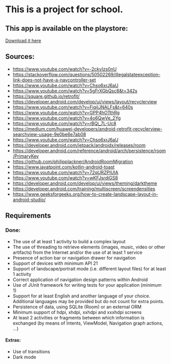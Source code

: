 # This is a project for school.

## This app is available on the playstore:

[Download it here](https://play.google.com/store/apps/details?id=workoutapp.ryan)


## Sources:
* https://www.youtube.com/watch?v=-2ckvIzs0nU
* https://stackoverflow.com/questions/50502269/illegalstateexception-link-does-not-have-a-navcontroller-set
* https://www.youtube.com/watch?v=Chso6xrJ6aU
* https://www.youtube.com/watch?v=5gFrXGbQsc8&t=342s
* https://square.github.io/retrofit/
* https://developer.android.com/develop/ui/views/layout/recyclerview
* https://www.youtube.com/watch?v=FiqiIJNALFs&t=640s
* https://www.youtube.com/watch?v=GPP4hOTthRg
* https://www.youtube.com/watch?v=4o6QwVe_2Yg
* https://www.youtube.com/watch?v=rBQi_7L-Uc8
* https://medium.com/huawei-developers/android-retrofit-recyclerview-searchview-usage-9e0be6e7ab08
* https://www.youtube.com/watch?v=Chso6xrJ6aU
* https://developer.android.com/jetpack/androidx/releases/room
* https://developer.android.com/reference/android/arch/persistence/room/PrimaryKey
* https://github.com/philipplackner/AndroidRoomMigration
* https://www.javatpoint.com/kotlin-android-toast
* https://www.youtube.com/watch?v=72qURZPIUIA
* https://www.youtube.com/watch?v=wKFJsrdiGS8
* https://developer.android.com/develop/ui/views/theming/darktheme
* https://developer.android.com/training/multiscreen/screendensities
* https://www.geeksforgeeks.org/how-to-create-landscape-layout-in-android-studio/

## Requirements

### Done:
* The use of at least 1 activity to build a complex layout
* The use of threading to retrieve elements (images, music, video or other artifacts) from the Internet and/or the use of at least 1 service
* Presence of action bar or navigation drawer for navigation
* Support of devices with minimum API 21
* Support of landscape/portrait mode (i.e. different layout files) for at least 1 activity
* Correct application of navigation design patterns within Android
* Use of JUnit framework for writing tests for your application (minimum 1)
* Support for at least English and another language of your choice. Additional languages may be provided but do not count for extra points.
* Persistence of data, using SQLite (Room) or an external ORM
* Minimum support of hdpi, xhdpi, xxhdpi and xxxhdpi screens
* At least 2 activities or fragments between which information is exchanged (by means of Intents, ViewModel, Navigation graph actions, ...)

#### Extras:
* Use of transitions
* Dark mode

